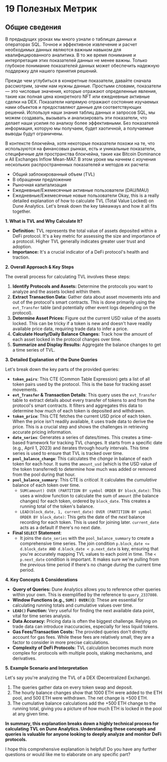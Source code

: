 # 19 Полезных Метрик

## Общие сведения

В предыдущих уроках мы много узнали о таблицах данных и операторах SQL. Точное и эффективное извлечение и расчет необходимых данных являются важным навыком для квалифицированного аналитика. В то же время понимание и интерпретация этих показателей данных не менее важны. Только глубокое понимание показателей данных может обеспечить надежную поддержку для нашего принятия решений.

Прежде чем углубиться в конкретные показатели, давайте сначала рассмотрим, зачем нам нужны данные. Простыми словами, показатели — это числовые значения, которые отражают определенные явления, такие как полная цена конкретного NFT или ежедневные активные сделки на DEX. Показатели напрямую отражают состояние изучаемых нами объектов и предоставляют данные для соответствующих решений. Используя наши знания таблиц данных и запросов SQL, мы можем создавать, вызывать и анализировать эти показатели, что делает наши усилия по анализу более эффективными. Без показателей информация, которую мы получаем, будет хаотичной, а получаемые выводы будут ограничены.

В контексте блокчейна, хотя некоторые показатели похожи на те, что используются на финансовых рынках, есть и уникальные показатели, специфичные для пространства блокчейна, такие как Bitcoin Dominance и All Exchanges Inflow Mean-MA7. В этом уроке мы начнем с изучения нескольких распространенных показателей и методов их расчета:

- Общий заблокированный объем (TVL)
- В обращении предложение
- Рыночная капитализация
- Ежедневные/Ежемесячные активные пользователи (DAU/MAU)
- Ежедневные/Ежемесячные новые пользователи
Okay, this is a really detailed explanation of how to calculate TVL (Total Value Locked) on Dune Analytics. Let's break down the key takeaways and how it all fits together.

**1. What is TVL and Why Calculate It?**

*   **Definition:** TVL represents the total value of assets deposited within a DeFi protocol. It's a key metric for assessing the size and importance of a protocol. Higher TVL generally indicates greater user trust and adoption.
*   **Importance:** It's a crucial indicator of a DeFi protocol's health and traction.

**2. Overall Approach & Key Steps**

The overall process for calculating TVL involves these steps:

1.  **Identify Protocols and Assets:**  Determine the protocols you want to analyze and the assets locked within them.
2.  **Extract Transaction Data:**  Gather data about asset movements into and out of the protocol's smart contracts. This is done primarily using the `evt_Transfer` table (and potentially other event logs depending on the protocol).
3.  **Determine Asset Prices:**  Figure out the current USD value of the assets locked.  This can be tricky if a token is new and doesn't have readily available price data, requiring trade data to infer a price.
4.  **Calculate Hourly/Daily Balance Changes:**  Track how the amount of each asset locked in the protocol changes over time.
5.  **Summarize and Display Results:** Aggregate the balance changes to get a time series of TVL.

**3. Detailed Explanation of the Dune Queries**

Let's break down the key parts of the provided queries:

*   **`token_pairs`**: This CTE (Common Table Expression) gets a list of all token pairs used by the protocol. This is the base for tracking asset movements.
*   **`evt_Transfer` & Transaction Details**: This query uses the `evt_Transfer` table to extract details about every transfer of tokens to and from the protocol's smart contracts. It filters and aggregates this data to determine how much of each token is deposited and withdrawn.
*   **`token_price`**: This CTE fetches the current USD price of each token. When the price isn't readily available, it uses trade data to derive the price. This is a crucial step and shows the challenges in retrieving accurate pricing information.
*   **`date_series`**: Generates a series of dates/times. This creates a time-based framework for tracking TVL changes. It starts from a specific date (e.g., April 1, 2023) and iterates through hourly intervals. This time series is used to ensure that TVL is tracked over time.
*   **`pool_balance_change`**: This calculates the *change* in balance of each token for each hour. It sums the `amount_usd` (which is the USD value of the token transferred) to determine how much was added or removed from the pool during that hour.
*   **`pool_balance_summary`**: This CTE is *critical*. It calculates the *cumulative* balance of each token over time.
    *   `SUM(amount) OVER (PARTITION BY symbol ORDER BY block_date)`: This uses a window function to calculate the sum of `amount` (the balance changes) for each token, ordered by `block_date`. This creates a running total of the token's balance.
    *   `LEAD(block_date, 1, current_date) OVER (PARTITION BY symbol ORDER BY block_date)`:  This gets the date of the *next* balance recording for each token.  This is used for joining later.  `current_date` acts as a default if there's no next date.
*   **Final `SELECT` Statement**:
    *   It joins the `date_series` with the `pool_balance_summary` to create a comprehensive time series. The join condition `p.block_date <= d.block_date AND d.block_date < p.next_date` is key, ensuring that you're accurately mapping TVL values to each point in time.  The `< p.next_date` condition is important. It makes sure we're pulling from the previous time period if there's no change *during* the current time period.

**4.  Key Concepts & Considerations**

*   **Query of Queries:** Dune Analytics allows you to reference other queries within your own. This is exemplified by the reference to `query_2337808`.
*   **Window Functions (e.g., `SUM() OVER()`):** These are essential for calculating running totals and cumulative values over time.
*   **`LEAD()` Function:** Very useful for finding the next available data point, vital for time series analysis.
*   **Data Accuracy:** Pricing data is often the biggest challenge. Relying on trade data can introduce inaccuracies, especially for less liquid tokens.
*   **Gas Fees/Transaction Costs:** The provided queries don't directly account for gas fees.  While these fees are relatively small, they are a factor to consider in more precise calculations.
*   **Complexity of DeFi Protocols:** TVL calculation becomes much more complex for protocols with multiple pools, staking mechanisms, and derivatives.

**5.  Example Scenario and Interpretation**

Let's say you're analyzing the TVL of a DEX (Decentralized Exchange).

1.  The queries gather data on every token swap and deposit.
2.  The hourly balance changes show that 1000 ETH were added to the ETH pool, and 500 ETH were withdrawn. The net change is +500 ETH.
3.  The cumulative balance calculations add the +500 ETH change to the running total, giving you a picture of how much ETH is locked in the pool at any given time.

**In summary, this explanation breaks down a highly technical process for calculating TVL on Dune Analytics. Understanding these concepts and queries is valuable for anyone looking to deeply analyze and monitor DeFi protocols.**



I hope this comprehensive explanation is helpful! Do you have any further questions or would like me to elaborate on any specific part?